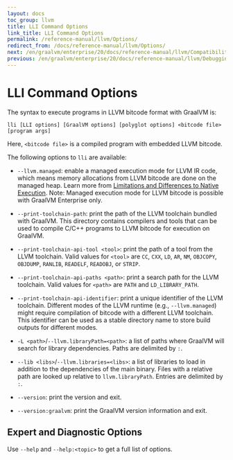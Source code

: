 ```yaml
---
layout: docs
toc_group: llvm
title: LLI Command Options
link_title: LLI Command Options
permalink: /reference-manual/llvm/Options/
redirect_from: /docs/reference-manual/llvm/Options/
next: /en/graalvm/enterprise/20/docs/reference-manual/llvm/Compatibility/
previous: /en/graalvm/enterprise/20/docs/reference-manual/llvm/Debugging/
---
```

# LLI Command Options

The syntax to execute programs in LLVM bitcode format with GraalVM is:
```shell
lli [LLI options] [GraalVM options] [polyglot options] <bitcode file> [program args]
```
Here, `<bitcode file>` is a compiled program with embedded LLVM bitcode.

The following options to `lli` are available:

* `--llvm.managed`: enable a managed execution mode for LLVM IR code, which means memory
allocations from LLVM bitcode are done on the managed heap. Learn more from [Limitations and Differences to Native Execution](NativeExecution.md). Note: Managed execution mode for LLVM bitcode is possible with GraalVM Enterprise only.

* `--print-toolchain-path`: print the path of the LLVM toolchain bundled with GraalVM.
This directory contains compilers and tools that can be used to compile C/C++ programs
to LLVM bitcode for execution on GraalVM.

* `--print-toolchain-api-tool <tool>`: print the path of a tool from the LLVM toolchain.
Valid values for `<tool>` are `CC`, `CXX`, `LD`, `AR`, `NM`, `OBJCOPY`, `OBJDUMP`,
`RANLIB`, `READELF`, `READOBJ`, or `STRIP`.

* `--print-toolchain-api-paths <path>`: print a search path for the LLVM toolchain.
Valid values for `<path>` are `PATH` and `LD_LIBRARY_PATH`.

* `--print-toolchain-api-identifier`: print a unique identifier of the LLVM toolchain.
Different modes of the LLVM runtime (e.g., `--llvm.managed`) might require compilation
of bitcode with a different LLVM toolchain. This identifier can be used as a stable
directory name to store build outputs for different modes.

* `-L <path>`/`--llvm.libraryPath=<path>`: a list of paths where GraalVM will search for
library dependencies. Paths are delimited by `:`.

* `--lib <libs>`/`--llvm.libraries=<libs>`: a list of libraries to load in addition to
the dependencies of the main binary. Files with a relative path are looked up relative
to `llvm.libraryPath`. Entries are delimited by `:`.

* `--version`: print the version and exit.

* `--version:graalvm`: print the GraalVM version information and exit.

## Expert and Diagnostic Options
Use `--help` and `--help:<topic>` to get a full list of options.
